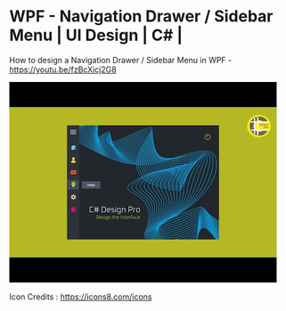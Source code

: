 # WPF - Navigation Drawer / Sidebar Menu | UI Design | C# |

How to design a Navigation Drawer / Sidebar Menu in WPF - https://youtu.be/fzBcXicj2G8

![](Images/Navigation%20Drawer%20Image.jpg)

Icon Credits : https://icons8.com/icons
